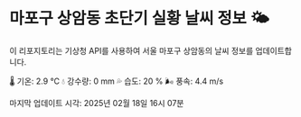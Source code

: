 
# 마포구 상암동 초단기 실황 날씨 정보 🌤️

이 리포지토리는 기상청 API를 사용하여 서울 마포구 상암동의 날씨 정보를 업데이트합니다. 

🌡️ 기온: 2.9 ℃
💧 강수량: 0 mm
💦 습도: 20 %
🌬️ 풍속: 4.4 m/s

마지막 업데이트 시각: 2025년 02월 18일 16시 07분    
